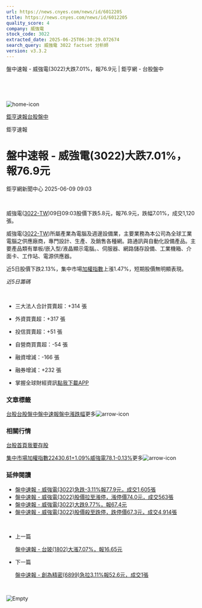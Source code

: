 ```yaml
---
url: https://news.cnyes.com/news/id/6012205
title: https://news.cnyes.com/news/id/6012205
quality_score: 4
company: 威強電
stock_code: 3022
extracted_date: 2025-06-25T06:30:29.072674
search_query: 威強電 3022 factset 分析師
version: v3.3.2
---
```


盤中速報 - 威強電(3022)大跌7.01%，報76.9元 | 鉅亨網 - 台股盤中

‌

‌

![home-icon](/assets/icons/breadCrumb/symbol-icon-home.svg)

[鉅亨速報](/news/cat/anue_live)[台股盤中](/news/cat/tw_live)

鉅亨速報

# 盤中速報 - 威強電(3022)大跌7.01%，報76.9元

鉅亨網新聞中心 2025-06-09 09:03

‌

威強電([3022-TW](https://www.cnyes.com/twstock/3022))09日09:03股價下跌5.8元，報76.9元，跌幅7.01%，成交1,120張。

威強電([3022-TW](https://www.cnyes.com/twstock/3022))所屬產業為電腦及週邊設備業，主要業務為本公司為全球工業電腦之供應廠商，專門設計、生產、及銷售各種網。路通訊與自動化設備產品。主要產品類有單板/嵌入型/液晶顯示電腦。、伺服器、網路儲存設備、工業機箱、介面卡、工作站、電源供應器。

近5日股價下跌2.13%，集中市場[加權指數](https://invest.cnyes.com/index/TWS/TSE01)上漲1.47%，短期股價無明顯表現。

*近5日籌碼*

‌

* 三大法人合計買賣超：+314 張
* 外資買賣超：+317 張
* 投信買賣超：+51 張
* 自營商買賣超：-54 張
* 融資增減：-166 張
* 融券增減：+232 張

* 掌握全球財經資訊[點我下載APP](http://www.cnyes.com/app/?utm_source=mweb&utm_medium=HamMenuBanner&utm_campaign=fixed&utm_content=entr)

### 文章標籤

[台股](https://news.cnyes.com/tag/台股 "台股")[台股盤中](https://news.cnyes.com/tag/台股盤中 "台股盤中")[盤中速報](https://news.cnyes.com/tag/盤中速報 "盤中速報")[盤中漲跌幅](https://news.cnyes.com/tag/盤中漲跌幅 "盤中漲跌幅")更多![arrow-icon](/assets/icons/arrows/arrow-down.svg)

### 相關行情

[台股首頁](https://www.cnyes.com/twstock)[我要存股](https://supr.link/8OHaU)

[集中市場加權指數22430.61+1.09%](https://invest.cnyes.com/index/TWS/TSE01)[威強電78.1-0.13%](https://www.cnyes.com/twstock/3022)更多![arrow-icon](/assets/icons/arrows/arrow-down.svg)

### 延伸閱讀

* [盤中速報 - 威強電(3022)急跌-3.11%報77.9元，成交1,605張](/news/id/5937601)
* [盤中速報 - 威強電(3022)股價拉至漲停，漲停價74.0元，成交563張](/news/id/5933203)
* [盤中速報 - 威強電(3022)大跌9.77%，報67.4元](/news/id/5929788)
* [盤中速報 - 威強電(3022)股價殺至跌停，跌停價67.3元，成交4,914張](/news/id/5929776)

‌

* 上一篇

  [盤中速報 - 台玻(1802)大漲7.07%，報16.65元](/news/id/6012636)
* 下一篇

  [盤中速報 - 創為精密(6899)急拉3.11%報52.6元，成交1張](/news/id/6010030)

‌

![Empty](/assets/icons/skeleton/empty-image.svg)

‌